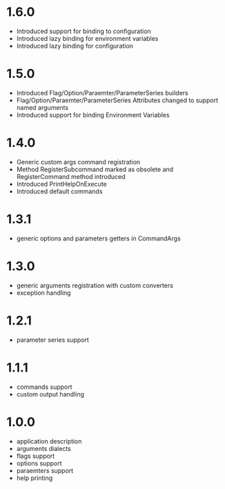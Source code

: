 # 1.6.0
 * Introduced support for binding to configuration
 * Introduced lazy binding for environment variables
 * Introduced lazy binding for configuration

# 1.5.0
 * Introduced Flag/Option/Paraemter/ParameterSeries builders
 * Flag/Option/Paraemter/ParameterSeries Attributes changed to support named arguments
 * Introduced support for binding Environment Variables

# 1.4.0
 * Generic custom args command registration
 * Method RegisterSubcommand marked as obsolete and RegisterCommand method introduced
 * Introduced PrintHelpOnExecute
 * Introduced default commands 

# 1.3.1
 * generic options and parameters getters in CommandArgs

# 1.3.0
 * generic arguments registration with custom converters
 * exception handling

# 1.2.1
 * parameter series support

# 1.1.1
 * commands support
 * custom output handling
 
# 1.0.0

 * application description
 * arguments dialects
 * flags support
 * options support
 * paraemters support
 * help printing

